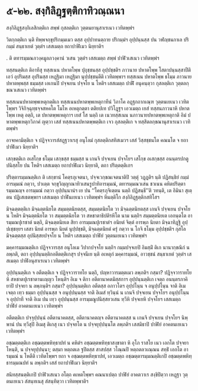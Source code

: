 <h1>๕-๒๒. สงฺกิลิฎฺฐตฺติกาทิวณฺณนา</h1>
<p>สงฺกิลิฎฺฐสงฺกิเลสิกตฺติเก สพฺพํ กุสลตฺติเก วุตฺตนยานุสาเรเนว เวทิตพฺพํฯ</p>


<p> วิตกฺกตฺติเก นฺติ ทิพฺพจกฺขุปริกมฺมเมว ตสฺส อุปฺปาทนตฺถาย  ปริกมฺมํฯ อุปฺปนฺนสฺส ปน วฬญฺชนกาเล ปริกมฺมํ สนฺธาเยตํ วุตฺตํฯ เสสเมตฺถ ยถาปาฬิเมว นิยฺยาติฯ</p>


<p>. ติ ตทารมฺมณภวงฺคมูลภวงฺคานํ วเสน วุตฺตํฯ เสสเมตฺถ สพฺพํ ปาฬิวเสเนว เวทิตพฺพํฯ</p>


<p>ทสฺสนตฺติเก ติอาทีสุ ทสฺสเนน ปหาตโพฺพ ปุถุชฺชนสฺส อุปฺปชฺชติฯ ภาวนาย ปหาตโพฺพ โสตาปนฺนสฺสาปีติ เอวํ อุปริมสฺส อุปริมสฺส เหฎฺฐิมา เหฎฺฐิมา นุปฺปชฺชนฺตีติ เวทิตพฺพาฯ ทสฺสเนน ปหาตโพฺพ ธโมฺม ภาวนาย ปหาตพฺพสฺส ธมฺมสฺส เอเกนปิ ปจฺจเยน ปจฺจโย น โหติฯ เสสเมตฺถ ปาฬิํ อนุคนฺตฺวา กุสลตฺติเก วุตฺตลกฺขณวเสเนว เวทิตพฺพํฯ</p>


<p>ทสฺสเนนปหาตพฺพเหตุกตฺติเก ทสฺสเนนปหาตพฺพเหตุกาทีนํ วิภาโค อฎฺฐกถากเณฺฑ วุตฺตนเยเนว เวทิตโพฺพฯ วิจิกิจฺฉุทฺธจฺจสหคโต โมโห อเหตุกตฺตา ตติยปเท ปวิโฎฺฐฯ เอวเมตฺถ เยสํ  ทสฺสนภาวนาหิ ปหาตโพฺพ เหตุ อตฺถิ, เต ปหาตพฺพเหตุกาฯ เยสํ โส นตฺถิ เต เนวทสฺสเนน นภาวนายปหาตพฺพเหตุกาติ อิมํ ปหาตพฺพเหตุกวิภาคํ ญตฺวา เสสํ ทสฺสเนนปหาตพฺพตฺติเก เจว กุสลตฺติเก จ ทสฺสิตลกฺขณานุสาเรเนว เวทิตพฺพํฯ</p>


<p>อาจยคามิตฺติเก จ ปฎิจฺจวารสํสฎฺฐวาเรสุ อนุโลมํ กุสลตฺติกสทิสเมวฯ เสสํ วิสฺสชฺชนโต คณนโต จ ยถาปาฬิเมว นิยฺยาติฯ</p>


<p>เสกฺขตฺติเก อเสโกฺข ธโมฺม เสกฺขสฺส ธมฺมสฺส น เกนจิ ปจฺจเยน ปจฺจโยฯ เสโกฺข อเสกฺขสฺส อนนฺตรปกตูปนิสฺสโย ปน โหติฯ เสสเมตฺถ ยถาปาฬิเมว นิยฺยาติ, ตถา ปริตฺตตฺติเกฯ</p>


<p>ปริตฺตารมฺมณตฺติเก ติ เสกฺขานํ โคตฺรภุเจตนา, ปจฺจเวกฺขณเจตนาติปิ วตฺตุํ วฎฺฎติฯ นฺติ ปฎิสนฺธิยํ กมฺมํ อารมฺมณํ กตฺวา, ปวเตฺต จกฺขุวิญฺญาณาทิวเสนรูปาทิอารมฺมณํ, ตทารมฺมณวเสน ชวเนน คหิตปริตฺตารมฺมณญฺจ  อารมฺมณํ กตฺวา อุปฺปนฺนานํฯ เย ปน ‘‘โคตฺรภุจิเตฺตน นตฺถิ ปฎิสนฺธี’’ติ วทนฺติ, เต อิมินา สุเตฺตน ปฎิเสเธตพฺพาฯ เสสเมตฺถ ปาฬินเยเนว เวทิตพฺพํฯ หีนตฺติโก สงฺกิลิฎฺฐตฺติกสทิโสฯ</p>


<p>มิจฺฉตฺตตฺติเก มิจฺฉตฺตนิยโต สมฺมตฺตนิยตสฺส, สมฺมตฺตนิยโต วา มิจฺฉตฺตนิยตสฺส เกนจิ ปจฺจเยน ปจฺจโย น โหติฯ มิจฺฉตฺตนิยโต วา สมฺมตฺตนิยโต วา สหชาตาธิปติรหิโต นาม นตฺถิฯ สมฺมตฺตนิยเต เอกนฺตโต อารมฺมณปุเรชาตํ นตฺถิ, มิจฺฉตฺตนิยเต สิยา อารมฺมณปุเรชาตํฯ อนิยตํ จิตฺตํ อารพฺภ นิยตา มิจฺฉาทิฎฺฐิ อุปฺปเชฺชยฺยฯ เสสา นิยตํ อารพฺภ นิยตํ นุปฺปชฺชติ, มิจฺฉตฺตนิยตํ ครุํ กตฺวา น โกจิ ธโมฺม อุปฺปชฺชติฯ กุสโล มิจฺฉตฺตสฺส อุปนิสฺสยปจฺจโย น โหติฯ เสสเมตฺถ ปาฬิยํ วุตฺตนเยเนว เวทิตพฺพํฯ</p>


<p>มคฺคารมฺมณตฺติเก ปฎิจฺจวารสฺส อนุโลเม วิปากปจฺจโย นตฺถิฯ กมฺมปจฺจเยปิ อิมสฺมิํ ติเก นานากฺขณิกํ น ลพฺภติ, ตถา อุปฺปนฺนตฺติกอตีตตฺติเกสุฯ ปจฺจนีเย นฺติ อเหตุกํ มคฺคารมฺมณํ, อาวชฺชนํ สนฺธาเยตํ วุตฺตํฯ เสสเมตฺถ ปาฬิอนุสาเรเนว เวทิตพฺพํฯ</p>


<p>อุปฺปนฺนตฺติเก  จ อตีตตฺติเก จ ปฎิจฺจวาราทโย นตฺถิ, ปญฺหาวารมตฺตเมว ลพฺภติฯ กสฺมา? ปฎิจฺจวาราทโย หิ สหชาตปุเรชาตานเญฺญว โหนฺติฯ อิเม จ ติกา อตีตานาคตมิสฺสกาฯ อุปฺปนฺนตฺติเก เจตฺถ อนนฺตรภาคิยาปิ ปจฺจยา น ลพฺภนฺติฯ กสฺมา? อุปฺปนฺนตฺติเก อตีตสฺส อภาวโตฯ อุปฺปโนฺน จ อนุปฺปโนฺน จาติ อิเม เจตฺถ เทฺว ธมฺมา อุปฺปนฺนสฺส จ อนุปฺปนฺนสฺส จาติ อิเมสํ ทฺวินฺนํ น เกนจิ ปจฺจเยน ปจฺจโยฯ อนุปฺปโนฺน จ อุปฺปาที จาติ อิเม ปน เทฺว อุปฺปนฺนสฺส อารมฺมณูปนิสฺสยวเสน ทฺวีหิ ปจฺจเยหิ ปจฺจโยฯ เสสเมตฺถ ปาฬิยํ อาคตนเยเนว เวทิตพฺพํฯ</p>


<p>อตีตตฺติเก ปจฺจุปฺปนฺนํ อตีตานาคตสฺส, อตีตานาคตญฺจ อตีตานาคตสฺส น เกนจิ ปจฺจเยน ปจฺจโยฯ นิพฺพานํ ปน ทฺวีสุปิ อิเมสุ ติเกสุ เนว ปจฺจยโต น ปจฺจยุปฺปนฺนโต ลพฺภติฯ เสสมิธาปิ ปาฬิยํ อาคตนเยเนว เวทิตพฺพํฯ</p>


<p>อชฺฌตฺตตฺติเก  อชฺฌตฺตพหิทฺธาปทํ น คหิตํฯ อชฺฌตฺตพหิทฺธาสงฺขาตา หิ อุโภ ราสโย เนว เอกโต ปจฺจยา โหนฺติ, น ปจฺจยุปฺปนฺนา; ตสฺมา หตฺถตเล ฐปิตสฺส สาสปสฺส วโณฺณปิ หตฺถตลวเณฺณน สทฺธิํ เอกโต อารมฺมณํ น โหตีติ เวทิตโพฺพฯ ยถา จ อชฺฌตฺตพหิทฺธาปทํ, เอวเมตฺถ อชฺฌตฺตารมฺมณตฺติเกปิ อชฺฌตฺตพหิทฺธารมฺมณปทํ น ลพฺภติฯ เสสํ ยถาปาฬิเมว นิยฺยาติฯ</p>


<p>สนิทสฺสนตฺติเกปิ ปาฬิวเสเนว อโตฺถ คเหตโพฺพฯ คณนาเปตฺถ ปาฬิยํ อาคตวาเร สงฺขิปิตฺวา เหฎฺฐา วุตฺตนเยเนว สํสนฺทเนสุ สํสนฺทิตฺวา เวทิตพฺพาติฯ</p>

</p>





